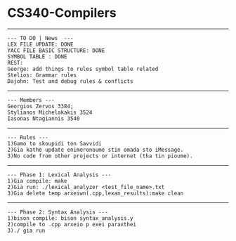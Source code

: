 # CS340-Compilers
---------------------------------
```
--- TO DO | News  ---
LEX FILE UPDATE: DONE
YACC FILE BASIC STRUCTURE: DONE
SYMBOL TABLE : DONE
REST:
George: add things to rules symbol table related
Stelios: Grammar rules 
Dajohn: Test and debug rules & conflicts
```
---------------------------------
```
--- Members ---
Georgios Zervos 3384;
Stylianos Michelakakis 3524
Iasonas Ntagiannis 3540
```
---------------------------------
```
--- Rules ---
1)Gamo to skoupidi ton Savvidi
2)Gia kathe update enimeronoume stin omada sto iMessage.
3)No code from other projects or internet (tha tin pioume).
```
---------------------------------
```
--- Phase 1: Lexical Analysis ---
1)Gia compile: make 
2)Gia run: ./lexical_analyzer <test_file_name>.txt
3)Gia delete temp arxeiwn(.cpp,lexan_results):make clean
```
---------------------------------
```
--- Phase 2: Syntax Analysis ---
1)bison compile: bison syntax_analysis.y
2)compile to .cpp arxeio p exei paraxthei 
3)./ gia run
```
